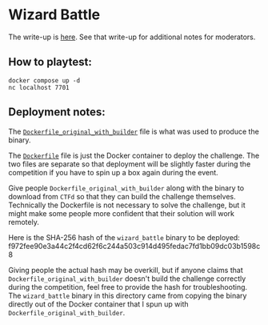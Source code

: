 
# Wizard Battle

The write-up is [here](./write-up/wizard_battle.md). See that write-up for additional notes for moderators.

## How to playtest:

```
docker compose up -d
nc localhost 7701
```

## Deployment notes:

The [`Dockerfile_original_with_builder`](./Dockerfile_original_with_builder) file is what was used to produce the binary.

The [`Dockerfile`](./Dockerfile) file is just the Docker container to deploy the challenge. The two files are separate so that deployment will be slightly faster during the competition if you have to spin up a box again during the event. 

Give people `Dockerfile_original_with_builder` along with the binary to download from `CTFd` so that they can build the challenge themselves. Technically the Dockerfile is not necessary to solve the challenge, but it might make some people more confident that their solution will work remotely.

Here is the SHA-256 hash of the `wizard_battle` binary to be deployed: f972fee90e3a44c2f4cd62f6c244a503c914d495fedac7fd1bb09dc03b1598c8

Giving people the actual hash may be overkill, but if anyone claims that `Dockerfile_original_with_builder` doesn't build the challenge correctly during the competition, feel free to provide the hash for troubleshooting. The `wizard_battle` binary in this directory came from copying the binary directly out of the Docker container that I spun up with `Dockerfile_original_with_builder`.

